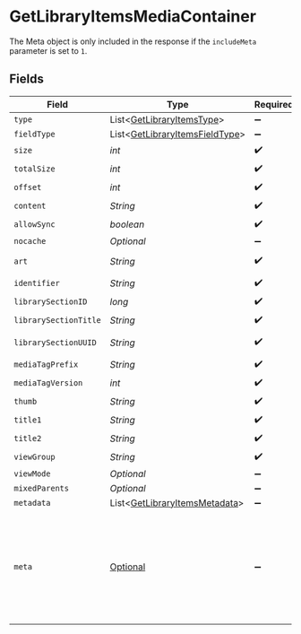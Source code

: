 # GetLibraryItemsMediaContainer

The Meta object is only included in the response if the `includeMeta` parameter is set to `1`.



## Fields

| Field                                                                                           | Type                                                                                            | Required                                                                                        | Description                                                                                     | Example                                                                                         |
| ----------------------------------------------------------------------------------------------- | ----------------------------------------------------------------------------------------------- | ----------------------------------------------------------------------------------------------- | ----------------------------------------------------------------------------------------------- | ----------------------------------------------------------------------------------------------- |
| `type`                                                                                          | List<[GetLibraryItemsType](../../models/operations/GetLibraryItemsType.md)>                     | :heavy_minus_sign:                                                                              | N/A                                                                                             |                                                                                                 |
| `fieldType`                                                                                     | List<[GetLibraryItemsFieldType](../../models/operations/GetLibraryItemsFieldType.md)>           | :heavy_minus_sign:                                                                              | N/A                                                                                             |                                                                                                 |
| `size`                                                                                          | *int*                                                                                           | :heavy_check_mark:                                                                              | N/A                                                                                             | 70                                                                                              |
| `totalSize`                                                                                     | *int*                                                                                           | :heavy_check_mark:                                                                              | N/A                                                                                             | 170                                                                                             |
| `offset`                                                                                        | *int*                                                                                           | :heavy_check_mark:                                                                              | N/A                                                                                             | 0                                                                                               |
| `content`                                                                                       | *String*                                                                                        | :heavy_check_mark:                                                                              | N/A                                                                                             | secondary                                                                                       |
| `allowSync`                                                                                     | *boolean*                                                                                       | :heavy_check_mark:                                                                              | N/A                                                                                             | true                                                                                            |
| `nocache`                                                                                       | *Optional<Boolean>*                                                                             | :heavy_minus_sign:                                                                              | N/A                                                                                             | true                                                                                            |
| `art`                                                                                           | *String*                                                                                        | :heavy_check_mark:                                                                              | N/A                                                                                             | /:/resources/movie-fanart.jpg                                                                   |
| `identifier`                                                                                    | *String*                                                                                        | :heavy_check_mark:                                                                              | N/A                                                                                             | com.plexapp.plugins.library                                                                     |
| `librarySectionID`                                                                              | *long*                                                                                          | :heavy_check_mark:                                                                              | N/A                                                                                             | 1                                                                                               |
| `librarySectionTitle`                                                                           | *String*                                                                                        | :heavy_check_mark:                                                                              | N/A                                                                                             | Movies                                                                                          |
| `librarySectionUUID`                                                                            | *String*                                                                                        | :heavy_check_mark:                                                                              | N/A                                                                                             | 322a231a-b7f7-49f5-920f-14c61199cd30                                                            |
| `mediaTagPrefix`                                                                                | *String*                                                                                        | :heavy_check_mark:                                                                              | N/A                                                                                             | /system/bundle/media/flags/                                                                     |
| `mediaTagVersion`                                                                               | *int*                                                                                           | :heavy_check_mark:                                                                              | N/A                                                                                             | 1701731894                                                                                      |
| `thumb`                                                                                         | *String*                                                                                        | :heavy_check_mark:                                                                              | N/A                                                                                             | /:/resources/movie.png                                                                          |
| `title1`                                                                                        | *String*                                                                                        | :heavy_check_mark:                                                                              | N/A                                                                                             | Movies                                                                                          |
| `title2`                                                                                        | *String*                                                                                        | :heavy_check_mark:                                                                              | N/A                                                                                             | Recently Released                                                                               |
| `viewGroup`                                                                                     | *String*                                                                                        | :heavy_check_mark:                                                                              | N/A                                                                                             | movie                                                                                           |
| `viewMode`                                                                                      | *Optional<Integer>*                                                                             | :heavy_minus_sign:                                                                              | N/A                                                                                             | 65592                                                                                           |
| `mixedParents`                                                                                  | *Optional<Boolean>*                                                                             | :heavy_minus_sign:                                                                              | N/A                                                                                             | true                                                                                            |
| `metadata`                                                                                      | List<[GetLibraryItemsMetadata](../../models/operations/GetLibraryItemsMetadata.md)>             | :heavy_minus_sign:                                                                              | N/A                                                                                             |                                                                                                 |
| `meta`                                                                                          | [Optional<GetLibraryItemsMeta>](../../models/operations/GetLibraryItemsMeta.md)                 | :heavy_minus_sign:                                                                              | The Meta object is only included in the response if the `includeMeta` parameter is set to `1`.<br/> |                                                                                                 |
